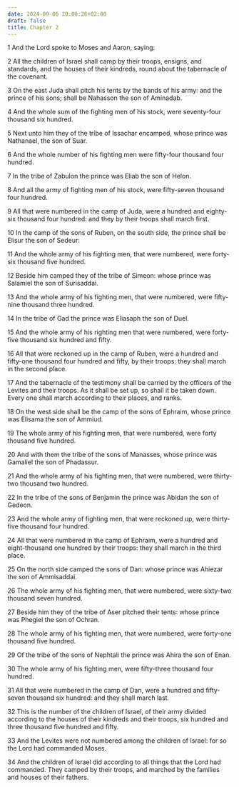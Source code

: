 ```yaml
---
date: 2024-09-06 20:00:26+02:00
draft: false
title: Chapter 2
---
```




1 And the Lord spoke to Moses and Aaron, saying:

2 All the children of Israel shall camp by their troops, ensigns, and standards, and the houses of their kindreds, round about the tabernacle of the covenant.

3 On the east Juda shall pitch his tents by the bands of his army: and the prince of his sons; shall be Nahasson the son of Aminadab.

4 And the whole sum of the fighting men of his stock, were seventy-four thousand six hundred.

5 Next unto him they of the tribe of Issachar encamped, whose prince was Nathanael, the son of Suar.

6 And the whole number of his fighting men were fifty-four thousand four hundred.

7 In the tribe of Zabulon the prince was Eliab the son of Helon.

8 And all the army of fighting men of his stock, were fifty-seven thousand four hundred.

9 All that were numbered in the camp of Juda, were a hundred and eighty-six thousand four hundred: and they by their troops shall march first.

10 In the camp of the sons of Ruben, on the south side, the prince shall be Elisur the son of Sedeur:

11 And the whole army of his fighting men, that were numbered, were forty-six thousand five hundred.

12 Beside him camped they of the tribe of Simeon: whose prince was Salamiel the son of Surisaddai.

13 And the whole army of his fighting men, that were numbered, were fifty-nine thousand three hundred.

14 In the tribe of Gad the prince was Eliasaph the son of Duel.

15 And the whole army of his righting men that were numbered, were forty-five thousand six hundred and fifty.

16 All that were reckoned up in the camp of Ruben, were a hundred and fifty-one thousand four hundred and fifty, by their troops: they shall march in the second place.

17 And the tabernacle of the testimony shall be carried by the officers of the Levites and their troops. As it shall be set up, so shall it be taken down. Every one shall march according to their places, and ranks.

18 On the west side shall be the camp of the sons of Ephraim, whose prince was Elisama the son of Ammiud.

19 The whole army of his fighting men, that were numbered, were forty thousand five hundred.

20 And with them the tribe of the sons of Manasses, whose prince was Gamaliel the son of Phadassur.

21 And the whole army of his fighting men, that were numbered, were thirty-two thousand two hundred.

22 In the tribe of the sons of Benjamin the prince was Abidan the son of Gedeon.

23 And the whole army of fighting men, that were reckoned up, were thirty-five thousand four hundred.

24 All that were numbered in the camp of Ephraim, were a hundred and eight-thousand one hundred by their troops: they shall march in the third place.

25 On the north side camped the sons of Dan: whose prince was Ahiezar the son of Ammisaddai.

26 The whole army of his fighting men, that were numbered, were sixty-two thousand seven hundred.

27 Beside him they of the tribe of Aser pitched their tents: whose prince was Phegiel the son of Ochran.

28 The whole army of his fighting men, that were numbered, were forty-one thousand five hundred.

29 Of the tribe of the sons of Nephtali the prince was Ahira the son of Enan.

30 The whole army of his fighting men, were fifty-three thousand four hundred.

31 All that were numbered in the camp of Dan, were a hundred and fifty-seven thousand six hundred: and they shall march last.

32 This is the number of the children of Israel, of their army divided according to the houses of their kindreds and their troops, six hundred and three thousand five hundred and fifty.

33 And the Levites were not numbered among the children of Israel: for so the Lord had commanded Moses.

34 And the children of Israel did according to all things that the Lord had commanded. They camped by their troops, and marched by the families and houses of their fathers.

